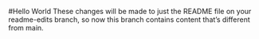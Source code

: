 #Hello World
These changes will be made to just the README file on your readme-edits branch, so now this branch contains content that’s different from main.
